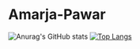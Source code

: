 # Amarja-Pawar
![Anurag's GitHub stats](https://github-readme-stats.vercel.app/api?username=Amarja20&show_icons=true&theme=radical)
[![Top Langs](https://github-readme-stats.vercel.app/api/top-langs/?username=anuraghazra&layout=donut)](https://github.com/anuraghazra/github-readme-stats)
